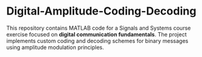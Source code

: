 # Digital-Amplitude-Coding-Decoding
This repository contains MATLAB code for a Signals and Systems course exercise focused on **digital communication fundamentals**. The project implements custom coding and decoding schemes for binary messages using amplitude modulation principles.
